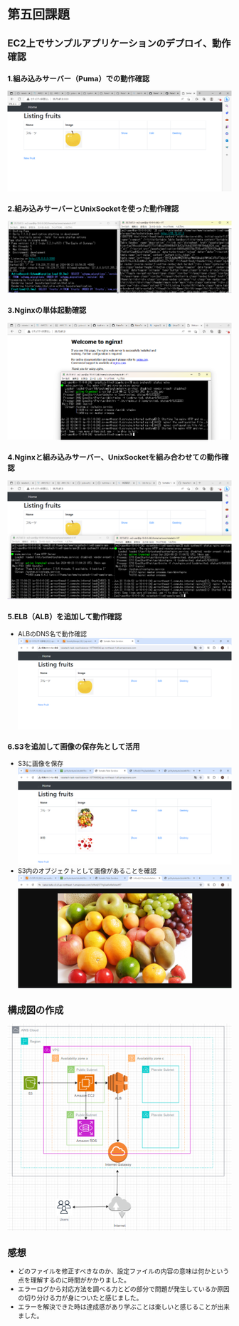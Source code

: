 # 第五回課題

## EC2上でサンプルアプリケーションのデプロイ、動作確認

### 1.組み込みサーバー（Puma）での動作確認
  ![puma-deploy](/image/lecture05/puma-deploy.png)

### 2.組み込みサーバーとUnixSocketを使った動作確認
  ![puma-unixsocket](/image/lecture05/puma-unixsocket.png)

### 3.Nginxの単体起動確認
  ![nginx](/image/lecture05/nginx.png)

### 4.Nginxと組み込みサーバー、UnixSocketを組み合わせての動作確認
  ![puma-unixsocket-nginx](/image/lecture05/puma-unixsocket-nginx.png)

### 5.ELB（ALB）を追加して動作確認
  - ALBのDNS名で動作確認
  ![ALB-DNS](/image/lecture05/ALB-DNS.png)

### 6.S3を追加して画像の保存先として活用
  - S3に画像を保存
  ![s3-picture-save1](/image/lecture05/s3-picture-save1.png)
  - S3内のオブジェクトとして画像があることを確認
  ![s3-picture-save2](/image/lecture05/s3-picture-save2.png)

## 構成図の作成
  ![configuration-diagram](/image/lecture05/configuration-diagram.png)


## 感想

 - どのファイルを修正すべきなのか、設定ファイルの内容の意味は何かという点を理解するのに時間がかかりました。
 - エラーログから対応方法を調べる力とどの部分で問題が発生しているか原因の切り分ける力が身についたと感じました。
 - エラーを解決できた時は達成感があり学ぶことは楽しいと感じることが出来ました。